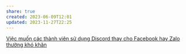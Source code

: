 ```yaml
---
share: true
created: 2023-06-09T12:01
updated: 2023-11-27T22:25
---
```


[Việc muốn các thành viên sử dụng Discord thay cho Facebook hay Zalo thường khó khăn](./Vi%E1%BB%87c%20mu%E1%BB%91n%20c%C3%A1c%20th%C3%A0nh%20vi%C3%AAn%20s%E1%BB%AD%20d%E1%BB%A5ng%20Discord%20thay%20cho%20Facebook%20hay%20Zalo%20th%C6%B0%E1%BB%9Dng%20kh%C3%B3%20kh%C4%83n.md)
